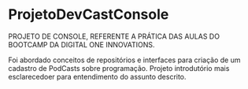 # ProjetoDevCastConsole

PROJETO DE CONSOLE, REFERENTE A PRÁTICA DAS AULAS DO BOOTCAMP DA DIGITAL ONE INNOVATIONS.

Foi abordado conceitos de repositórios e interfaces para criação de um cadastro de PodCasts sobre programação.
Projeto introdutório mais esclarecedoer para entendimento do assunto descrito. 
